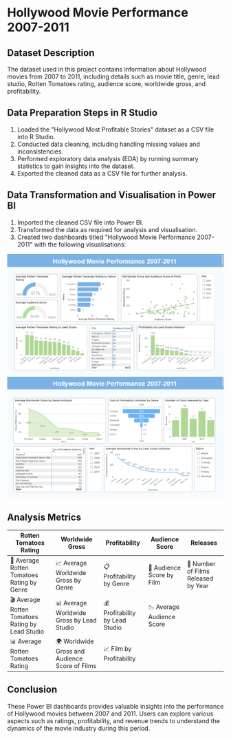 # Hollywood Movie Performance 2007-2011

## Dataset Description
The dataset used in this project contains information about Hollywood movies from 2007 to 2011, including details such as movie title, genre, lead studio, Rotten Tomatoes rating, audience score, worldwide gross, and profitability. 

## Data Preparation Steps in R Studio
1. Loaded the "Hollywood Most Profitable Stories" dataset as a CSV file into R Studio.
2. Conducted data cleaning, including handling missing values and inconsistencies.
3. Performed exploratory data analysis (EDA) by running summary statistics to gain insights into the dataset.
4. Exported the cleaned data as a CSV file for further analysis.

## Data Transformation and Visualisation in Power BI
1. Imported the cleaned CSV file into Power BI.
2. Transformed the data as required for analysis and visualisation.
3. Created two dashboards titled "Hollywood Movie Performance 2007-2011" with the following visualisations:

![Image Description](https://github.com/Lozarta-V/R-Studio-Power-Bi-Project/blob/main/Screenshot%202024-06-05%20182102.png?raw=true)
![Image Description](https://github.com/Lozarta-V/R-Studio-Power-Bi-Project/blob/main/Screenshot%202024-06-05%20213730.png?raw=true)

## Analysis Metrics

| Rotten Tomatoes Rating                           | Worldwide Gross                                   | Profitability                                     | Audience Score                    | Releases                               |
| ------------------------------------------------ | ------------------------------------------------ | ------------------------------------------------ | --------------------------------- | -------------------------------------- |
| 🍅 Average Rotten Tomatoes Rating by Genre       | 📈 Average Worldwide Gross by Genre               | 📋 Profitability by Genre                         | 👥 Audience Score by Film          | 📅 Number of Films Released by Year    |
| 🎬 Average Rotten Tomatoes Rating by Lead Studio | 📊 Average Worldwide Gross by Lead Studio         | 💰 Profitability by Lead Studio                   | 📉 Average Audience Score          |                                        |
| 📊 Average Rotten Tomatoes Rating                | 🌍 Worldwide Gross and Audience Score of Films    | 📈 Film by Profitability                          |                                   |                                        |

## Conclusion
These Power BI dashboards provides valuable insights into the performance of Hollywood movies between 2007 and 2011. Users can explore various aspects such as ratings, profitability, and revenue trends to understand the dynamics of the movie industry during this period. 

